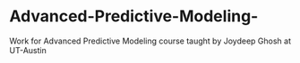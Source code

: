 # Advanced-Predictive-Modeling-
Work for Advanced Predictive Modeling course taught by Joydeep Ghosh at UT-Austin 
